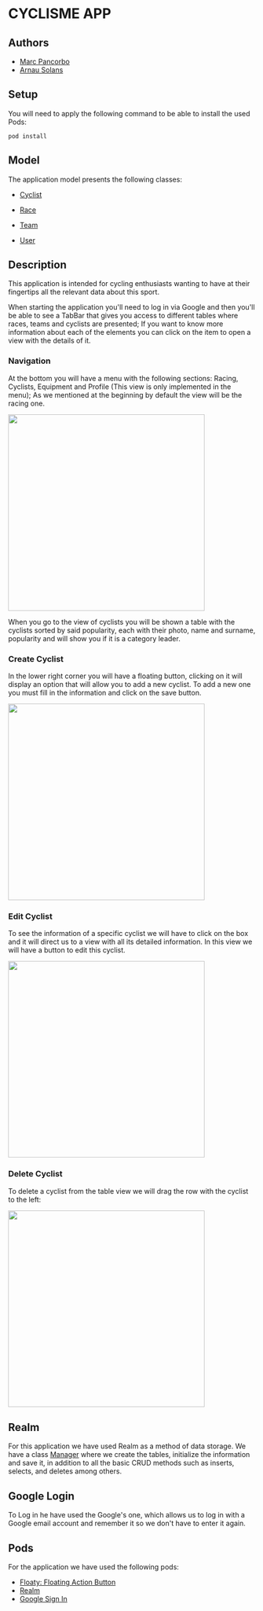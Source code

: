 # CYCLISME APP
## Authors
- [Marc Pancorbo](https://github.com/marcpancorbo)
- [Arnau Solans](https://github.com/asolans1999)

## Setup
You will need to apply the following command to be able to install the used Pods:
```
pod install
```
## Model 
The application model presents the following classes: 
- [Cyclist](https://github.com/marcpancorbo/ProyectoSwift/blob/master/Proyecto/model/Cyclist.swift)

- [Race](https://github.com/marcpancorbo/ProyectoSwift/blob/master/Proyecto/model/Race.swift)

- [Team](https://github.com/marcpancorbo/ProyectoSwift/blob/master/Proyecto/model/Team.swift)

- [User](https://github.com/marcpancorbo/ProyectoSwift/blob/master/Proyecto/model/User.swift)

## Description

This application is intended for cycling enthusiasts wanting to have at their fingertips all the relevant data about this sport. 

When starting the application you'll need to log in via Google and then you'll be able to see a TabBar that gives you access to different tables where races, teams and cyclists are presented; If you want to know more information about each of the elements you can click on the item to open a view with the details of it.

### Navigation

At the bottom you will have a menu with the following sections: Racing, Cyclists, Equipment and Profile (This view is only implemented in the menu); As we mentioned at the beginning by default the view will be the racing one.

<img src="cambiarPantalla.gif" width="400">


When you go to the view of cyclists you will be shown a table with the cyclists sorted by said popularity, each with their photo, name and surname, popularity and will show you if it is a category leader. 


### Create Cyclist

In the lower right corner you will have a floating button, clicking on it will display an option that will allow you to add a new cyclist. To add a new one you must fill in the information and click on the save button. 

<img src="newCyclist.gif" width="400">

### Edit Cyclist

To see the information of a specific cyclist we will have to click on the box and it will direct us to a view with all its detailed information. In this view we will have a button to edit this cyclist.

<img src="editCyclist.gif" width="400">


### Delete Cyclist
To delete a cyclist from the table view we will drag the row with the cyclist to the left: 

<img src="ezgif.com-video-to-gif.gif" width="400">

## Realm

For this application we have used Realm as a method of data storage. 
We have a class [Manager](https://github.com/marcpancorbo/ProyectoSwift/blob/master/Proyecto/controller/BBDDManager.swift) where we create the tables, initialize the information and save it, in addition to all the basic CRUD methods such as inserts, selects, and deletes among others.

## Google Login

To Log in he have used the Google's one, which allows us to log in with a Google email account and remember it so we don't have to enter it again.

## Pods 

For the application we have used the following pods:
- [Floaty: Floating Action Button](https://github.com/kciter/Floaty)
- [Realm](https://github.com/realm/realm-cocoa)
- [Google Sign In](https://developers.google.com/identity/sign-in/ios/start)
